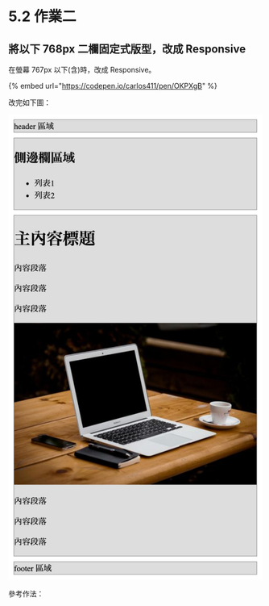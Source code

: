 # 5.2 作業二

## 將以下 768px 二欄固定式版型，改成 Responsive

在螢幕 767px 以下\(含\)時，改成 Responsive。

{% embed url="https://codepen.io/carlos411/pen/OKPXgB" %}

改完如下圖：

![&#x4E8C;&#x6B04;&#x5F0F;&#x56FA;&#x5B9A;&#x7248;&#x578B;&#x6539;&#x6210; Responsive](../.gitbook/assets/er-lan-shi-gu-ding-ban-xing-gai-cheng-responsive.png)



參考作法：



